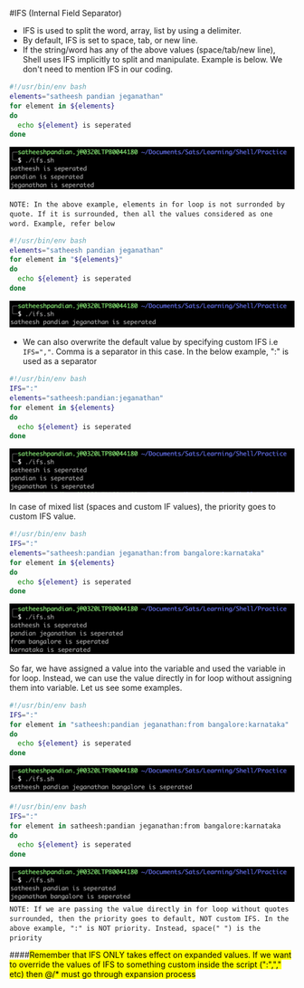 #IFS (Internal Field Separator)
- IFS is used to split the word, array, list by using a delimiter. 
- By default, IFS is set to space, tab, or new line.
- If the string/word has any of the above values (space/tab/new line), Shell uses IFS implicitly to split and manipulate. Example is below. We don't need to mention IFS in our coding.
```bash
#!/usr/bin/env bash
elements="satheesh pandian jeganathan"
for element in ${elements}
do
  echo ${element} is seperated
done 
```
![ifs_wo_quote](../assets/ifs_wo_quote.jpg)

`NOTE: In the above example, elements in for loop is not surronded by quote. If it is surrounded, then all the values considered as one word. Example, refer below`
```bash
#!/usr/bin/env bash
elements="satheesh pandian jeganathan"
for element in "${elements}"
do
  echo ${element} is seperated
done 
```
![ifs_quote](../assets/ifs_quote.jpg)

- We can also overwrite the default value by specifying custom IFS i.e
  `IFS=","`. Comma is a separator in this case. In the below example, ":" is used as a separator
```bash
#!/usr/bin/env bash
IFS=":"
elements="satheesh:pandian:jeganathan"
for element in ${elements}
do
  echo ${element} is seperated
done 
```
![ifs_custom_wo_quote](../assets/ifs_custom_wo_quote.jpg)

In case of mixed list (spaces and custom IF values), the priority goes to custom IFS value.
```bash
#!/usr/bin/env bash
IFS=":"
elements="satheesh:pandian jeganathan:from bangalore:karnataka"
for element in ${elements}
do
  echo ${element} is seperated
done 
```
![ifs_mixed](../assets/ifs_mixed.jpg)

So far, we have assigned a value into the variable and used the variable in for loop. Instead, we can use the value directly in for loop without assigning them into variable. Let us see some examples.
```bash
#!/usr/bin/env bash
IFS=":"
for element in "satheesh:pandian jeganathan:from bangalore:karnataka"
do
  echo ${element} is seperated
done 
```
![ifs_mixed_wo_value](../assets/ifs_mixed_value.jpg)
```bash
#!/usr/bin/env bash
IFS=":"
for element in satheesh:pandian jeganathan:from bangalore:karnataka
do
  echo ${element} is seperated
done 
```
![ifs_mixed_wo_value](../assets/ifs_mixed_wo__quote_value.jpg)
`NOTE: If we are passing the value directly in for loop without quotes surrounded, then the priority goes to default, NOT custom IFS. In the above example, ":" is NOT priority. Instead, space(" ") is the priority`

####<mark>Remember that IFS ONLY takes effect on expanded values. If we want to override the values of IFS to something custom inside the script (":","," etc) then $@/$* must go through expansion process</mark>